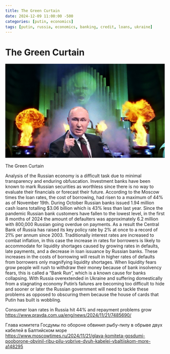 ```yaml
---
title: The Green Curtain
date: 2024-12-09 11:00:00 -500
categories: [putin, economics]
tags: [putin, russia, economics, banking, credit, loans, ukraine]
---
```


# The Green Curtain

![img-description](/assets/greencurtain.png)

The Green Curtain

Analysis of the Russian economy is a difficult task due to minimal transparency and enduring obfuscation. Investment banks have been known to mark Russian securities as worthless since there is no way to evaluate their financials or forecast their future. According to the Moscow times the loan rates, the cost of borrowing, had risen to a maximum of 44% as of November 19th. During October Russian banks issued 1.94 million cash loans totalling $3.06 billion which is 43% less than last year. Since the pandemic Russian bank customers have fallen to the lowest level, in the first 8 months of 2024 the amount of defaulters was approximately 6.2 million with 800,000 Russian going overdue on payments. As a result the Central Bank of Russia has raised its key policy rate by 2% at once to a record of 21% per annum since 2003.
Traditionally interest rates are increased to combat inflation, in this case the increase in rates for borrowers is likely to accommodate for liquidity shortages caused by growing rates in defaults, late payments, and a decrease in loan issuance by Russian banks. These increases in the costs of borrowing will result in higher rates of defaults from borrowers only magnifying liquidity shortages. When liquidity fears grow people will rush to withdraw their money because of bank insolvency fears, this is called a “Bank Run”, which is a known cause for banks collapsing. With Russia overextended in Ukraine and suffering domestically from a stagnating economy Putin’s failures are becoming too difficult to hide and sooner or later the Russian government will need to tackle these problems as opposed to obscuring them because the house of cards that Putin has built is wobbling.

Consumer loan rates in Russia hit 44% and repayment problems grow
https://www.pravda.com.ua/eng/news/2024/11/21/7485690/ 

Глава комитета Госдумы по обороне обвинил рыбу-пилу в обрыве двух кабелей в Балтийском море
https://www.moscowtimes.ru/2024/11/21/glava-komiteta-gosdumi-pooborone-obvinil-ribu-pilu-vobrive-dvuh-kabelei-vbaltiiskom-more-a148295 

